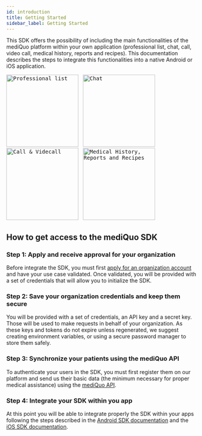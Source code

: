 ```yaml
---
id: introduction
title: Getting Started
sidebar_label: Getting Started
---
```


This SDK offers the possibility of including the main functionalities of the mediQuo platform within your own application (professional list, chat, call, video call, medical history, reports and recipes).
This documentation describes the steps to integrate this functionalities into a native Android or iOS application.

<kbd><img src="http://developer.mediquo.com/img/professional_list.jpg" alt="Professional list" height="190"/></kbd>
&nbsp;
<kbd><img src="http://developer.mediquo.com/img/chat.jpg" alt="Chat" height="190"/></kbd>
&nbsp;
<kbd><img src="http://developer.mediquo.com/img/videocall.jpg" alt="Call & Videcall" height="190"/></kbd>
&nbsp;
<kbd><img src="http://developer.mediquo.com/img/medical_history.jpg" alt="Medical History, Reports and Recipes" height="190"/></kbd>

## How to get access to the mediQuo SDK

### Step 1: Apply and receive approval for your organization

Before integrate the SDK, you must first [apply for an organization account](https://www.mediquo.com/en/companies/) and have your use case validated. Once validated, you will be provided with a set of credentials that will allow you to initialize the SDK.

### Step 2: Save your organization credentials and keep them secure

You will be provided with a set of credentials, an API key and a secret key.
Those will be used to make requests in behalf of your organization.
As these keys and tokens do not expire unless regenerated, we suggest creating environment variables, or using a secure password manager to store them safely.

### Step 3: Synchronize your patients using the mediQuo API

To authenticate your users in the SDK, you must first register them on our platform and send us their basic data (the minimum necessary for proper medical assistance) using the [mediQuo API](https://developer.mediquo.com/docs/overview/).

### Step 4: Integrate your SDK within you app

At this point you will be able to integrate properly the SDK within your apps following the steps described in the
[Android SDK documentation](http://developer.mediquo.com/docs/sdk/android/introduction/)
and the [iOS SDK documentation](http://developer.mediquo.com/docs/sdk/ios/introduction/).
